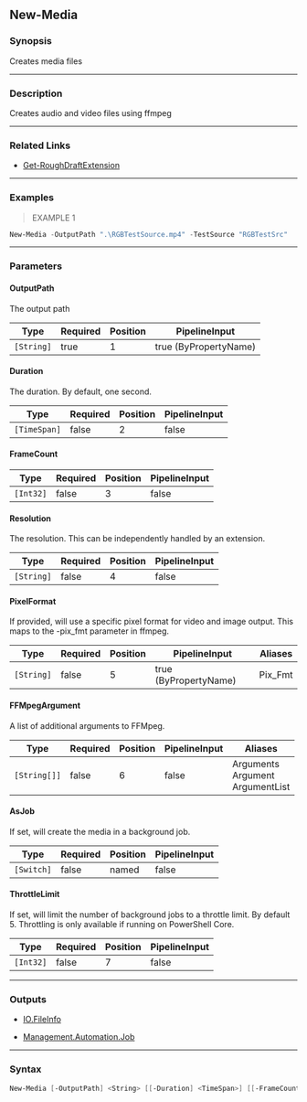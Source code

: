 New-Media
---------

### Synopsis
Creates media files

---

### Description

Creates audio and video files using ffmpeg

---

### Related Links
* [Get-RoughDraftExtension](Get-RoughDraftExtension.md)

---

### Examples
> EXAMPLE 1

```PowerShell
New-Media -OutputPath ".\RGBTestSource.mp4" -TestSource "RGBTestSrc"
```

---

### Parameters
#### **OutputPath**
The output path

|Type      |Required|Position|PipelineInput        |
|----------|--------|--------|---------------------|
|`[String]`|true    |1       |true (ByPropertyName)|

#### **Duration**
The duration.  By default, one second.

|Type        |Required|Position|PipelineInput|
|------------|--------|--------|-------------|
|`[TimeSpan]`|false   |2       |false        |

#### **FrameCount**

|Type     |Required|Position|PipelineInput|
|---------|--------|--------|-------------|
|`[Int32]`|false   |3       |false        |

#### **Resolution**
The resolution.  This can be independently handled by an extension.

|Type      |Required|Position|PipelineInput|
|----------|--------|--------|-------------|
|`[String]`|false   |4       |false        |

#### **PixelFormat**
If provided, will use a specific pixel format for video and image output.  This maps to the -pix_fmt parameter in ffmpeg.

|Type      |Required|Position|PipelineInput        |Aliases|
|----------|--------|--------|---------------------|-------|
|`[String]`|false   |5       |true (ByPropertyName)|Pix_Fmt|

#### **FFMpegArgument**
A list of additional arguments to FFMpeg.

|Type        |Required|Position|PipelineInput|Aliases                                |
|------------|--------|--------|-------------|---------------------------------------|
|`[String[]]`|false   |6       |false        |Arguments<br/>Argument<br/>ArgumentList|

#### **AsJob**
If set, will create the media in a background job.

|Type      |Required|Position|PipelineInput|
|----------|--------|--------|-------------|
|`[Switch]`|false   |named   |false        |

#### **ThrottleLimit**
If set, will limit the number of background jobs to a throttle limit.
By default 5.
Throttling is only available if running on PowerShell Core.

|Type     |Required|Position|PipelineInput|
|---------|--------|--------|-------------|
|`[Int32]`|false   |7       |false        |

---

### Outputs
* [IO.FileInfo](https://learn.microsoft.com/en-us/dotnet/api/System.IO.FileInfo)

* [Management.Automation.Job](https://learn.microsoft.com/en-us/dotnet/api/System.Management.Automation.Job)

---

### Syntax
```PowerShell
New-Media [-OutputPath] <String> [[-Duration] <TimeSpan>] [[-FrameCount] <Int32>] [[-Resolution] <String>] [[-PixelFormat] <String>] [[-FFMpegArgument] <String[]>] [-AsJob] [[-ThrottleLimit] <Int32>] [<CommonParameters>]
```
